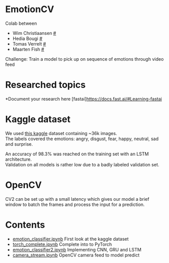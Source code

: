 # EmotionCV

Colab between

- Wim Christiaansen [#](https://github.com/WimChristiaansen)
- Hedia Bougi [#](https://github.com/HediaBougi)
- Tomas Verrelt [#](http://github.com/tomasverrelst)
- Maarten Fish [#](https://github.com/FishMaarten)

Challenge: Train a model to pick up on sequence of emotions through video feed

# Researched topics
*Document your research here
[fastai]https://docs.fast.ai/#Learning-fastai
# Kaggle dataset
We used [this kaggle](https://www.kaggle.com/jonathanoheix/face-expression-recognition-dataset) dataset containing ~36k images.  
The labels covered the emotions: angry, disgust, fear, happy, neutral, sad and surprise.

An accuracy of 98.3% was reached on the training set with an LSTM architecture.  
Validation on all models is rather low due to a badly labeled validation set.

# OpenCV
CV2 can be set up with a small latency which gives our model a brief window to batch the frames and process the input for a prediction.

# Contents
- [emotion_classifier.ipynb](https://github.com/FishMaarten/EmotionCV/blob/main/notebooks/emotion_classifier.ipynb) First look at the kaggle dataset
- [torch_complete.ipynb](https://github.com/FishMaarten/EmotionCV/blob/main/notebooks/torch_complete.ipynb) Complete into to PyTorch
- [emotion_classifier2.ipynb](https://github.com/FishMaarten/EmotionCV/blob/main/notebooks/emotion_classifier2.ipynb) Implementing CNN, GRU and LSTM
- [camera_stream.ipynb](https://github.com/FishMaarten/EmotionCV/blob/main/notebooks/camera_stream.ipynb) OpenCV camera feed to model predict
